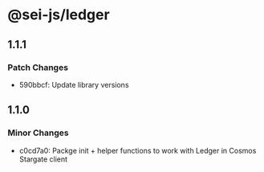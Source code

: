 # @sei-js/ledger

## 1.1.1

### Patch Changes

- 590bbcf: Update library versions

## 1.1.0

### Minor Changes

- c0cd7a0: Packge init + helper functions to work with Ledger in Cosmos Stargate client
